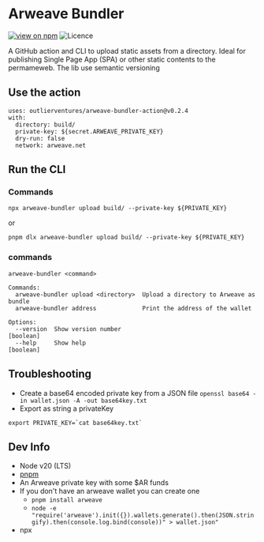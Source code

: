 # Arweave Bundler
[![view on npm](https://img.shields.io/npm/v/@outlierventures/arweave-bundler.svg)](https://www.npmjs.org/package/@outlierventures/arweave-bundler)
![Licence](https://img.shields.io/github/license/OutlierVentures/arweave-bundler)


A GitHub action and CLI to upload static assets from a directory. 
Ideal for publishing Single Page App (SPA) or other static contents to the permameweb.
The lib use semantic versioning 

## Use the action

```
uses: outlierventures/arweave-bundler-action@v0.2.4
with:
  directory: build/
  private-key: ${secret.ARWEAVE_PRIVATE_KEY}
  dry-run: false
  network: arweave.net
```

## Run the CLI 

### Commands


```
npx arweave-bundler upload build/ --private-key ${PRIVATE_KEY}
```

or 

```
pnpm dlx arweave-bundler upload build/ --private-key ${PRIVATE_KEY}
```

### commands

```
arweave-bundler <command>

Commands:
  arweave-bundler upload <directory>  Upload a directory to Arweave as bundle
  arweave-bundler address             Print the address of the wallet

Options:
  --version  Show version number                                       [boolean]
  --help     Show help                                                 [boolean]
```

## Troubleshooting
- Create a base64 encoded private key from a JSON file `openssl base64 -in wallet.json -A -out base64key.txt`
- Export as string a privateKey
```
export PRIVATE_KEY=`cat base64key.txt`
```

## Dev Info
- Node v20 (LTS) 
- [pnpm](https://pnpm.io/)
- An Arweave private key with some $AR funds
- If you don't have an arweave wallet you can create one
  - `pnpm install arweave`
  - `node -e "require('arweave').init({}).wallets.generate().then(JSON.stringify).then(console.log.bind(console))" > wallet.json"`
- npx
